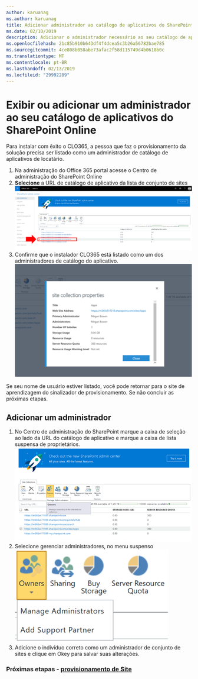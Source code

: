 ```yaml
---
author: karuanag
ms.author: karuanag
title: Adicionar administrador ao catálogo de aplicativos do SharePoint Online
ms.date: 02/10/2019
description: Adicionar o administrador necessário ao seu catálogo de aplicativos
ms.openlocfilehash: 21c85b910b643df4f4dcea5c3b26a56782bae785
ms.sourcegitcommit: 4ce808b058abe73afac2f58d115749d4b0618b0c
ms.translationtype: MT
ms.contentlocale: pt-BR
ms.lasthandoff: 02/13/2019
ms.locfileid: "29992289"
---
```

# <a name="view-or-add-an-administrator-to-your-sharepoint-online-app-catalog"></a>Exibir ou adicionar um administrador ao seu catálogo de aplicativos do SharePoint Online

Para instalar com êxito o CLO365, a pessoa que faz o provisionamento da solução precisa ser listado como um administrador de catálogo de aplicativos de locatário.

1. Na administração do Office 365 portal acesse o Centro de administração do SharePoint Online
1. **Selecione** a URL de catálogo de aplicativo da lista de conjunto de sites ![appadmin_url.png](media/appadmin_url.png)
1. Confirme que o instalador CLO365 está listado como um dos administradores de catálogo do aplicativo. ![appadmin_dialog.png](media/appadmin_dialog.png)

Se seu nome de usuário estiver listado, você pode retornar para o site de aprendizagem do sinalizador de provisionamento.  Se não concluir as próximas etapas. 

## <a name="add-an-administrator"></a>Adicionar um administrador

1. No Centro de administração do SharePoint marque a caixa de seleção ao lado da URL do catálogo de aplicativo e marque a caixa de lista suspensa de proprietários. ![appadmin_owner.png](media/appadmin_owner.png)
1. Selecione gerenciar administradores, no menu suspenso ![appadmin_owner.png](media/appadmin_manage.png)
1. Adicione o indivíduo correto como um administrador de conjunto de sites e clique em Okey para salvar suas alterações.

### <a name="next-steps---site-provisioninginstallsitepackagemd"></a>Próximas etapas - [provisionamento de Site](installsitepackage.md)
